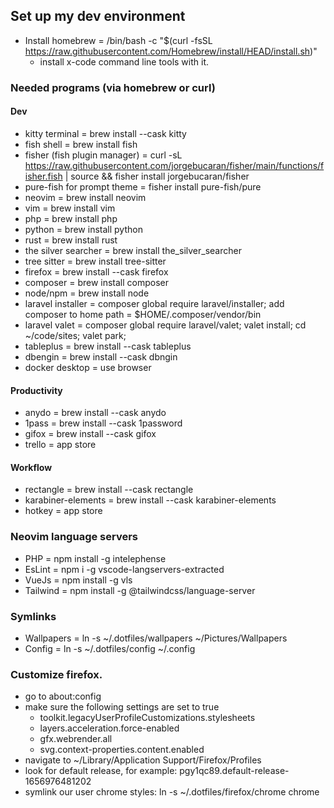 ## Set up my dev environment
- Install homebrew = /bin/bash -c "$(curl -fsSL https://raw.githubusercontent.com/Homebrew/install/HEAD/install.sh)"
    - install x-code command line tools with it.

### Needed programs (via homebrew or curl)

#### Dev
- kitty terminal = brew install --cask kitty
- fish shell = brew install fish
- fisher (fish plugin manager) = curl -sL https://raw.githubusercontent.com/jorgebucaran/fisher/main/functions/fisher.fish | source && fisher install jorgebucaran/fisher
- pure-fish for prompt theme = fisher install pure-fish/pure
- neovim = brew install neovim
- vim = brew install vim
- php = brew install php
- python = brew install python
- rust = brew install rust
- the silver searcher = brew install the_silver_searcher
- tree sitter = brew install tree-sitter
- firefox = brew install --cask firefox
- composer = brew install composer
- node/npm = brew install node
- laravel installer = composer global require laravel/installer; add composer to home path = $HOME/.composer/vendor/bin
- laravel valet = composer global require laravel/valet; valet install; cd ~/code/sites; valet park;
- tableplus = brew install --cask tableplus
- dbengin = brew install --cask dbngin
- docker desktop = use browser

#### Productivity
- anydo = brew install --cask anydo
- 1pass = brew install --cask 1password
- gifox = brew install --cask gifox
- trello = app store

#### Workflow
- rectangle = brew install --cask rectangle
- karabiner-elements = brew install --cask karabiner-elements
- hotkey = app store

### Neovim language servers
- PHP = npm install -g intelephense
- EsLint = npm i -g vscode-langservers-extracted
- VueJs = npm install -g vls
- Tailwind = npm install -g @tailwindcss/language-server

### Symlinks
- Wallpapers = ln -s ~/.dotfiles/wallpapers ~/Pictures/Wallpapers
- Config = ln -s ~/.dotfiles/config ~/.config

### Customize firefox.
- go to about:config
- make sure the following settings are set to true
    - toolkit.legacyUserProfileCustomizations.stylesheets
    - layers.acceleration.force-enabled
    - gfx.webrender.all
    - svg.context-properties.content.enabled
- navigate to ~/Library/Application Support/Firefox/Profiles
- look for default release, for example: pgy1qc89.default-release-1656976481202
- symlink our user chrome styles: ln -s ~/.dotfiles/firefox/chrome chrome
